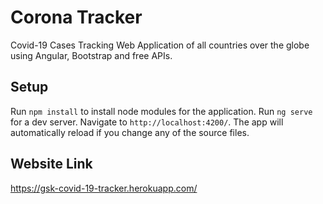 # Corona Tracker

Covid-19 Cases Tracking Web Application of all countries over the globe using Angular, Bootstrap and free APIs.


## Setup

Run `npm install` to install node modules for the application. Run `ng serve` for a dev server. Navigate to `http://localhost:4200/`. The app will automatically reload if you change any of the source files.



## Website Link

https://gsk-covid-19-tracker.herokuapp.com/